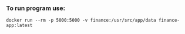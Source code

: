 ### To run program use:
```
docker run --rm -p 5000:5000 -v finance:/usr/src/app/data finance-app:latest
```
